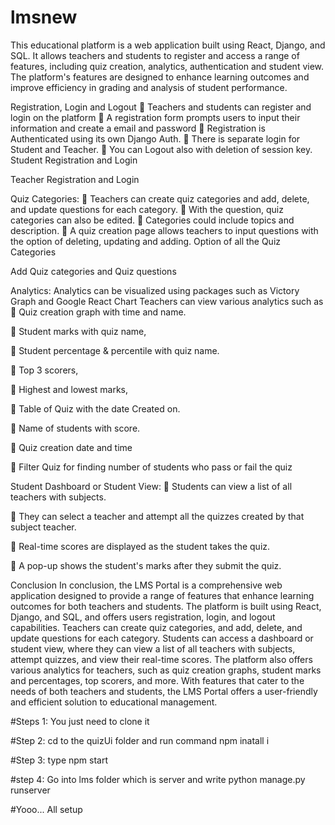 # lmsnew

This educational platform is a web application built using React, Django, and SQL. It allows teachers and students to register and access a range of features, including quiz creation, analytics, authentication and student view. The platform's features are designed to enhance learning outcomes and improve efficiency in grading and analysis of student performance.

Registration, Login and Logout
	Teachers and students can register and login on the platform
	A registration form prompts users to input their information and create a email and password
	Registration is Authenticated using its own Django Auth.
	There is separate login for Student and Teacher.
	You can Logout also with deletion of session key.
Student Registration and Login
 
Teacher Registration and Login
 
Quiz Categories:
	Teachers can create quiz categories and add, delete, and update questions for each category.
	With the question, quiz categories can also be edited.
	Categories could include topics and description.
	A quiz creation page allows teachers to input questions with the option of deleting, updating and adding.
Option of all the Quiz Categories  

Add Quiz categories and Quiz questions
 

Analytics:
Analytics can be visualized using packages such as Victory Graph and Google React Chart
Teachers can view various analytics such as 
	Quiz creation graph with time and name.
 
	Student marks with quiz name, 
 
	Student percentage & percentile with quiz name.
 
	Top 3 scorers, 
 
	Highest and lowest marks, 
 
	Table of Quiz with the date Created on.
 
	Name of students with score.
 
	Quiz creation date and time
 
	Filter Quiz for finding number of students who pass or fail the quiz
 
Student Dashboard or Student View:
	Students can view a list of all teachers with subjects.
 
	They can select a teacher and attempt all the quizzes created by that subject teacher.
 
	Real-time scores are displayed as the student takes the quiz.
 
	A pop-up shows the student's marks after they submit the quiz.
 
Conclusion
In conclusion, the LMS Portal is a comprehensive web application designed to provide a range of features that enhance learning outcomes for both teachers and students. The platform is built using React, Django, and SQL, and offers users registration, login, and logout capabilities. Teachers can create quiz categories, and add, delete, and update questions for each category. Students can access a dashboard or student view, where they can view a list of all teachers with subjects, attempt quizzes, and view their real-time scores. The platform also offers various analytics for teachers, such as quiz creation graphs, student marks and percentages, top scorers, and more. With features that cater to the needs of both teachers and students, the LMS Portal offers a user-friendly and efficient solution to educational management.






#Steps 1: You just need to clone it

#Step 2: cd to the quizUi folder and run command npm inatall i

#Step 3: type npm start

#step 4: Go into lms folder which is server and write python manage.py runserver


#Yooo... All setup
